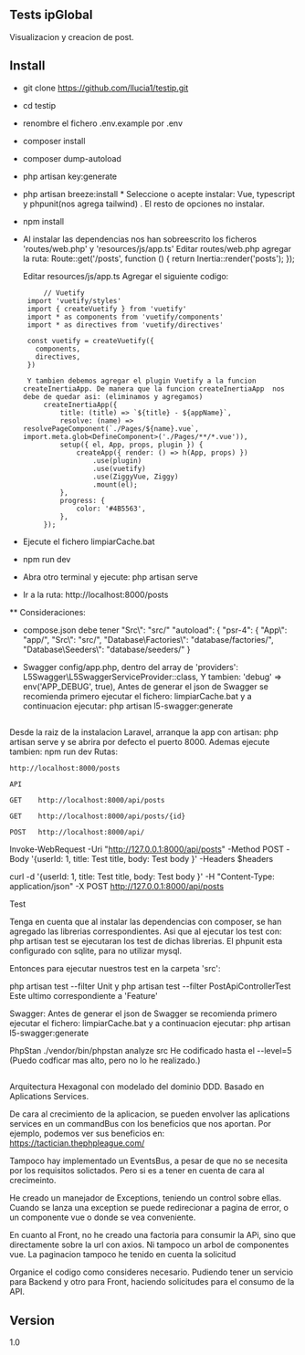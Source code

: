 ## Tests ipGlobal
Visualizacion y creacion de post.

## Install
 - git clone https://github.com/llucia1/testip.git
 - cd testip
 - renombre el fichero .env.example por .env
 - composer install
 - composer dump-autoload
 - php artisan key:generate
 - php artisan breeze:install 
        * Seleccione o acepte instalar: Vue, typescript y phpunit(nos agrega tailwind) . El resto de opciones no instalar.
 - npm install

 


 - Al instalar las dependencias nos han sobreescrito los ficheros 'routes/web.php' y 'resources/js/app.ts'
    Editar routes/web.php
        agregar la ruta:
            Route::get('/posts', function () { return Inertia::render('posts'); });

    Editar resources/js/app.ts
        Agregar el siguiente codigo:

            // Vuetify
        import 'vuetify/styles'
        import { createVuetify } from 'vuetify'
        import * as components from 'vuetify/components'
        import * as directives from 'vuetify/directives'

        const vuetify = createVuetify({
          components,
          directives,
        })

        Y tambien debemos agregar el plugin Vuetify a la funcion createInertiaApp. De manera que la funcion createInertiaApp  nos debe de quedar asi: (eliminamos y agregamos)
            createInertiaApp({
                title: (title) => `${title} - ${appName}`,
                resolve: (name) => resolvePageComponent(`./Pages/${name}.vue`, import.meta.glob<DefineComponent>('./Pages/**/*.vue')),
                setup({ el, App, props, plugin }) {
                    createApp({ render: () => h(App, props) })
                        .use(plugin)
                        .use(vuetify)
                        .use(ZiggyVue, Ziggy)
                        .mount(el);
                },
                progress: {
                    color: '#4B5563',
                },
            });


 - Ejecute el fichero limpiarCache.bat
 - npm run dev
 - Abra otro terminal y ejecute: php artisan serve
 - Ir a la ruta: http://localhost:8000/posts

** Consideraciones:
- compose.json debe tener "Src\\": "src/"
    "autoload": {
        "psr-4": {
            "App\\": "app/",
            "Src\\": "src/",
            "Database\\Factories\\": "database/factories/",
            "Database\\Seeders\\": "database/seeders/"
        }
    
- Swagger
 config/app.php, dentro del array de 'providers':
    L5Swagger\L5SwaggerServiceProvider::class,
 Y tambien: 'debug' => env('APP_DEBUG', true),
 Antes de generar el json de Swagger se recomienda primero ejecutar el fichero: limpiarCache.bat 
 y a continuacion ejecutar:
 php artisan l5-swagger:generate


## 
Desde la raiz de la instalacion Laravel, arranque la app con artisan: php artisan serve y se abrira por defecto el puerto 8000.
Ademas ejecute tambien: npm run dev
Rutas:

    http://localhost:8000/posts

    API

    GET    http://localhost:8000/api/posts

    GET    http://localhost:8000/api/posts/{id}

    POST   http://localhost:8000/api/


Invoke-WebRequest -Uri "http://127.0.0.1:8000/api/posts" -Method POST -Body '{userId: 1, title: Test title, body: Test body }' -Headers $headers

curl -d '{userId: 1, title: Test title, body: Test body }' -H "Content-Type: application/json" -X POST http://127.0.0.1:8000/api/posts


Test

Tenga en cuenta que al instalar las dependencias con composer, se han agregado las librerias correspondientes. Asi que al ejecutar los test con: php artisan test se ejecutaran los test de dichas librerias. El phpunit esta configurado con sqlite, para no utilizar mysql.



Entonces para ejecutar nuestros test en la carpeta 'src':

php artisan test --filter Unit y  php artisan test --filter PostApiControllerTest  Este ultimo correspondiente a 'Feature'


Swagger: 
Antes de generar el json de Swagger se recomienda primero ejecutar el fichero: limpiarCache.bat 
 y a continuacion ejecutar:
 php artisan l5-swagger:generate

 PhpStan
 ./vendor/bin/phpstan analyze src 
 He codificado hasta el --level=5 (Puedo codficar mas alto, pero no lo he realizado.)

## 
Arquitectura Hexagonal con modelado del dominio DDD.
Basado en Aplications Services. 

De cara al crecimiento de la aplicacion, se pueden envolver las aplications services en un commandBus con los beneficios que nos aportan. Por ejemplo, podemos ver sus beneficios en: https://tactician.thephpleague.com/

Tampoco hay implementado un EventsBus, a pesar de que no se necesita por los requisitos solictados. Pero si es a tener en cuenta de cara al crecimeinto.

He creado un manejador de Exceptions, teniendo un control sobre ellas. Cuando se lanza una exception se puede redirecionar a pagina de error, o un componente vue o donde se vea conveniente.

En cuanto al Front, no he creado una factoria para consumir la APi, sino que directamente sobre la url con axios. Ni tampoco un arbol de componentes vue.
La paginacion tampoco he tenido en cuenta la solicitud 

Organice el codigo como consideres necesario. Pudiendo tener un servicio para Backend y otro para Front, haciendo solicitudes para el consumo de la API.






## Version
1.0

